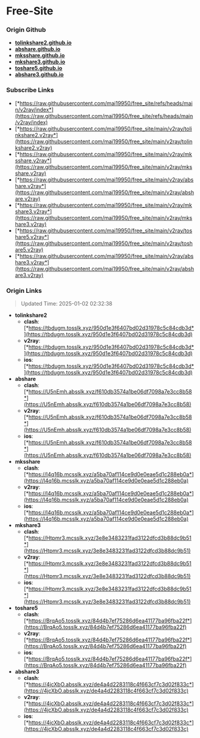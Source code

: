 # Free-Site

### Origin Github

- [**tolinkshare2.github.io**](https://github.com/tolinkshare2/tolinkshare2.github.io)
- [**abshare.github.io**](https://github.com/abshare/abshare.github.io)
- [**mksshare.github.io**](https://github.com/mksshare/mksshare.github.io)
- [**mkshare3.github.io**](https://github.com/mkshare3/mkshare3.github.io)
- [**toshare5.github.io**](https://github.com/toshare5/toshare5.github.io)
- [**abshare3.github.io**](https://github.com/abshare3/abshare3.github.io)

### Subscribe Links

- [*https://raw.githubusercontent.com/mai19950/free_site/refs/heads/main/v2ray/index*](https://raw.githubusercontent.com/mai19950/free_site/refs/heads/main/v2ray/index)
- [*https://raw.githubusercontent.com/mai19950/free_site/main/v2ray/tolinkshare2.v2ray*](https://raw.githubusercontent.com/mai19950/free_site/main/v2ray/tolinkshare2.v2ray)
- [*https://raw.githubusercontent.com/mai19950/free_site/main/v2ray/mksshare.v2ray*](https://raw.githubusercontent.com/mai19950/free_site/main/v2ray/mksshare.v2ray)
- [*https://raw.githubusercontent.com/mai19950/free_site/main/v2ray/abshare.v2ray*](https://raw.githubusercontent.com/mai19950/free_site/main/v2ray/abshare.v2ray)
- [*https://raw.githubusercontent.com/mai19950/free_site/main/v2ray/mkshare3.v2ray*](https://raw.githubusercontent.com/mai19950/free_site/main/v2ray/mkshare3.v2ray)
- [*https://raw.githubusercontent.com/mai19950/free_site/main/v2ray/toshare5.v2ray*](https://raw.githubusercontent.com/mai19950/free_site/main/v2ray/toshare5.v2ray)
- [*https://raw.githubusercontent.com/mai19950/free_site/main/v2ray/abshare3.v2ray*](https://raw.githubusercontent.com/mai19950/free_site/main/v2ray/abshare3.v2ray)

### Origin Links

> Updated Time: 2025-01-02 02:32:38

- **tolinkshare2**
  - **clash**: [*https://tbdugm.tosslk.xyz/950d1e3f6407bd02d31978c5c84cdb3d*](https://tbdugm.tosslk.xyz/950d1e3f6407bd02d31978c5c84cdb3d)
  - **v2ray**: [*https://tbdugm.tosslk.xyz/950d1e3f6407bd02d31978c5c84cdb3d*](https://tbdugm.tosslk.xyz/950d1e3f6407bd02d31978c5c84cdb3d)
  - **ios**: [*https://tbdugm.tosslk.xyz/950d1e3f6407bd02d31978c5c84cdb3d*](https://tbdugm.tosslk.xyz/950d1e3f6407bd02d31978c5c84cdb3d)
- **abshare**
  - **clash**: [*https://U5nEmh.absslk.xyz/f610db3574a1be06df7098a7e3cc8b58*](https://U5nEmh.absslk.xyz/f610db3574a1be06df7098a7e3cc8b58)
  - **v2ray**: [*https://U5nEmh.absslk.xyz/f610db3574a1be06df7098a7e3cc8b58*](https://U5nEmh.absslk.xyz/f610db3574a1be06df7098a7e3cc8b58)
  - **ios**: [*https://U5nEmh.absslk.xyz/f610db3574a1be06df7098a7e3cc8b58*](https://U5nEmh.absslk.xyz/f610db3574a1be06df7098a7e3cc8b58)
- **mksshare**
  - **clash**: [*https://I4q16b.mcsslk.xyz/a5ba70af114ce9d0e0eae5d1c288eb0a*](https://I4q16b.mcsslk.xyz/a5ba70af114ce9d0e0eae5d1c288eb0a)
  - **v2ray**: [*https://I4q16b.mcsslk.xyz/a5ba70af114ce9d0e0eae5d1c288eb0a*](https://I4q16b.mcsslk.xyz/a5ba70af114ce9d0e0eae5d1c288eb0a)
  - **ios**: [*https://I4q16b.mcsslk.xyz/a5ba70af114ce9d0e0eae5d1c288eb0a*](https://I4q16b.mcsslk.xyz/a5ba70af114ce9d0e0eae5d1c288eb0a)
- **mkshare3**
  - **clash**: [*https://Htpmr3.mcsslk.xyz/3e8e3483231fad3122dfcd3b88dc9b51*](https://Htpmr3.mcsslk.xyz/3e8e3483231fad3122dfcd3b88dc9b51)
  - **v2ray**: [*https://Htpmr3.mcsslk.xyz/3e8e3483231fad3122dfcd3b88dc9b51*](https://Htpmr3.mcsslk.xyz/3e8e3483231fad3122dfcd3b88dc9b51)
  - **ios**: [*https://Htpmr3.mcsslk.xyz/3e8e3483231fad3122dfcd3b88dc9b51*](https://Htpmr3.mcsslk.xyz/3e8e3483231fad3122dfcd3b88dc9b51)
- **toshare5**
  - **clash**: [*https://BrqAo5.tosslk.xyz/84d4b7ef75286d6ea41177ba96fba22f*](https://BrqAo5.tosslk.xyz/84d4b7ef75286d6ea41177ba96fba22f)
  - **v2ray**: [*https://BrqAo5.tosslk.xyz/84d4b7ef75286d6ea41177ba96fba22f*](https://BrqAo5.tosslk.xyz/84d4b7ef75286d6ea41177ba96fba22f)
  - **ios**: [*https://BrqAo5.tosslk.xyz/84d4b7ef75286d6ea41177ba96fba22f*](https://BrqAo5.tosslk.xyz/84d4b7ef75286d6ea41177ba96fba22f)
- **abshare3**
  - **clash**: [*https://4jcXbO.absslk.xyz/de4a4d2283118c4f663cf7c3d02f833c*](https://4jcXbO.absslk.xyz/de4a4d2283118c4f663cf7c3d02f833c)
  - **v2ray**: [*https://4jcXbO.absslk.xyz/de4a4d2283118c4f663cf7c3d02f833c*](https://4jcXbO.absslk.xyz/de4a4d2283118c4f663cf7c3d02f833c)
  - **ios**: [*https://4jcXbO.absslk.xyz/de4a4d2283118c4f663cf7c3d02f833c*](https://4jcXbO.absslk.xyz/de4a4d2283118c4f663cf7c3d02f833c)
